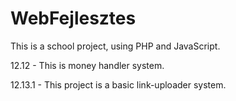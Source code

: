 # WebFejlesztes
This is a school project, using PHP and JavaScript.

12.12 - This is money handler system.

12.13.1 - This project is a basic link-uploader system.
